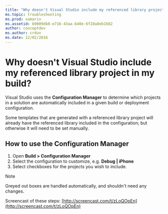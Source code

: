 ```yaml
---
title: "Why doesn't Visual Studio include my referenced library project in my build?"
ms.topic: troubleshooting
ms.prod: xamarin
ms.assetid: b9009db8-e716-43aa-b40e-6f28a8eb1b82
author: conceptdev
ms.author: crdun
ms.date: 12/02/2016
---
```


# Why doesn't Visual Studio include my referenced library project in my build?

Visual Studio uses the **Configuration Manager** to determine which projects in a solution are automatically included in a given build or deployment configuration.

Some templates that are generated with a referenced library project will already have the referenced library included in the configuration; but otherwise it will need to be set manually.

## How to use the Configuration Manager

1. Open **Build > Configuration Manager**
2. Select the configuration to customize, e.g. **Debug | iPhone**
3. Select checkboxes for the projects you wish to include.

> [!NOTE]
> Greyed out boxes are handled automatically, and shouldn't need any changes.

Screencast of these steps: [http://screencast.com/t/zLoQOpEn](http://screencast.com/t/zLoQOpEn)
